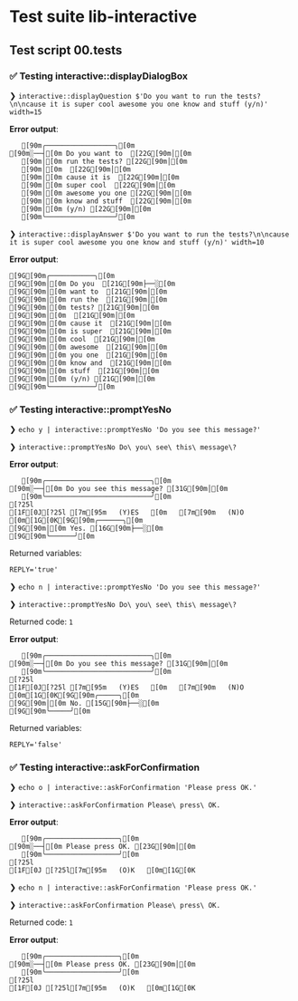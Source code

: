 # Test suite lib-interactive

## Test script 00.tests

### ✅ Testing interactive::displayDialogBox

❯ `interactive::displayQuestion $'Do you want to run the tests?\n\ncause it is super cool awesome you one know and stuff (y/n)' width=15`

**Error output**:

```text
   [90m╭─────────────────╮[0m
[90m░──┤[0m Do you want to  [22G[90m│[0m
   [90m│[0m run the tests? [22G[90m│[0m
   [90m│[0m  [22G[90m│[0m
   [90m│[0m cause it is  [22G[90m│[0m
   [90m│[0m super cool  [22G[90m│[0m
   [90m│[0m awesome you one [22G[90m│[0m
   [90m│[0m know and stuff  [22G[90m│[0m
   [90m│[0m (y/n) [22G[90m│[0m
   [90m╰─────────────────╯[0m
```

❯ `interactive::displayAnswer $'Do you want to run the tests?\n\ncause it is super cool awesome you one know and stuff (y/n)' width=10`

**Error output**:

```text
[9G[90m╭───────────╮[0m
[9G[90m│[0m Do you  [21G[90m├──░[0m
[9G[90m│[0m want to  [21G[90m│[0m
[9G[90m│[0m run the  [21G[90m│[0m
[9G[90m│[0m tests? [21G[90m│[0m
[9G[90m│[0m  [21G[90m│[0m
[9G[90m│[0m cause it  [21G[90m│[0m
[9G[90m│[0m is super  [21G[90m│[0m
[9G[90m│[0m cool  [21G[90m│[0m
[9G[90m│[0m awesome  [21G[90m│[0m
[9G[90m│[0m you one  [21G[90m│[0m
[9G[90m│[0m know and  [21G[90m│[0m
[9G[90m│[0m stuff  [21G[90m│[0m
[9G[90m│[0m (y/n) [21G[90m│[0m
[9G[90m╰───────────╯[0m
```

### ✅ Testing interactive::promptYesNo

❯ `echo y | interactive::promptYesNo 'Do you see this message?'`

❯ `interactive::promptYesNo Do\ you\ see\ this\ message\?`

**Error output**:

```text
   [90m╭──────────────────────────╮[0m
[90m░──┤[0m Do you see this message? [31G[90m│[0m
   [90m╰──────────────────────────╯[0m
[?25l
[1F[0J[?25l [7m[95m   (Y)ES   [0m   [7m[90m   (N)O   [0m[1G[0K[9G[90m╭──────╮[0m
[9G[90m│[0m Yes. [16G[90m├──░[0m
[9G[90m╰──────╯[0m
```

Returned variables:

```text
REPLY='true'
```

❯ `echo n | interactive::promptYesNo 'Do you see this message?'`

❯ `interactive::promptYesNo Do\ you\ see\ this\ message\?`

Returned code: `1`

**Error output**:

```text
   [90m╭──────────────────────────╮[0m
[90m░──┤[0m Do you see this message? [31G[90m│[0m
   [90m╰──────────────────────────╯[0m
[?25l
[1F[0J[?25l [7m[95m   (Y)ES   [0m   [7m[90m   (N)O   [0m[1G[0K[9G[90m╭─────╮[0m
[9G[90m│[0m No. [15G[90m├──░[0m
[9G[90m╰─────╯[0m
```

Returned variables:

```text
REPLY='false'
```

### ✅ Testing interactive::askForConfirmation

❯ `echo o | interactive::askForConfirmation 'Please press OK.'`

❯ `interactive::askForConfirmation Please\ press\ OK.`

**Error output**:

```text
   [90m╭──────────────────╮[0m
[90m░──┤[0m Please press OK. [23G[90m│[0m
   [90m╰──────────────────╯[0m
[?25l
[1F[0J [?25l[7m[95m   (O)K   [0m[1G[0K
```

❯ `echo n | interactive::askForConfirmation 'Please press OK.'`

❯ `interactive::askForConfirmation Please\ press\ OK.`

Returned code: `1`

**Error output**:

```text
   [90m╭──────────────────╮[0m
[90m░──┤[0m Please press OK. [23G[90m│[0m
   [90m╰──────────────────╯[0m
[?25l
[1F[0J [?25l[7m[95m   (O)K   [0m[1G[0K
```

